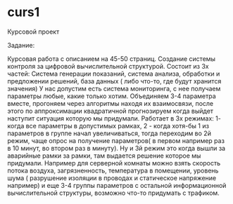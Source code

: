 # curs1
Курсовой проект


Задание:

Курсовая работа с описанием на 45-50 страниц.
Создание системы контроля за цифровой вычислительной структурой.
Состоит из 3х частей: Система генерации показаний, система анализа, обработки и предложении решений, база данных ( либо что-то, где будут хранится значения)
У нас допустим есть система мониторинга, с нее получаем параметры любые, какие только хотим. Объединяем 3-4 параметра вместе, прогоняем через алгоритмы находя их взаимосвязи, после этого по аппроксимации квадратичной прогнозируем когда выйдет наступит ситуация которую мы придумали.
Работает в 3х режимах: 1- когда все параметры в допустимых рамках, 2 - когда хотя-бы 1 из параметров в группе начал увеличиваться, тогда переходим во 2й режим, чаще опрос на получение параметров( в первом например раз в 10 минут, во втором раз в минуту). Ну и 3й режим это когда вышли за аварийные рамки за рамки, там выдается решение которое мы придумали. Например для серверной комнаты можно взять скорость потока воздуха, загрязненность, температура в помещении, уровень шума ( разрушение изоляции в проводах и статическое напряжение например) и еще 3-4 группы параметров с остальной информационной вычислительной структуры, возможно что-то придумать с трафиком. 

